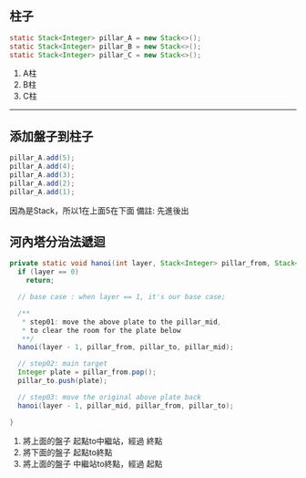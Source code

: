 ## 柱子
```java
static Stack<Integer> pillar_A = new Stack<>();
static Stack<Integer> pillar_B = new Stack<>();
static Stack<Integer> pillar_C = new Stack<>();
```

1. A柱
2. B柱
3. C柱

---

## 添加盤子到柱子
```java
pillar_A.add(5);
pillar_A.add(4);
pillar_A.add(3);
pillar_A.add(2);
pillar_A.add(1);
```

因為是Stack，所以1在上面5在下面
備註: 先進後出


## 河內塔分治法遞迴
```java
private static void hanoi(int layer, Stack<Integer> pillar_from, Stack<Integer> pillar_mid, Stack<Integer> pillar_to) {
  if (layer == 0)
    return;

  // base case : when layer == 1, it's our base case;

  /**
   * step01: move the above plate to the pillar_mid,
   * to clear the room for the plate below
   **/
  hanoi(layer - 1, pillar_from, pillar_to, pillar_mid);

  // step02: main target
  Integer plate = pillar_from.pop();
  pillar_to.push(plate);

  // step03: move the original above plate back
  hanoi(layer - 1, pillar_mid, pillar_from, pillar_to);

}
```

1. 將上面的盤子 起點to中繼站，經過 終點
2. 將下面的盤子 起點to終點
3. 將上面的盤子 中繼站to終點，經過 起點
